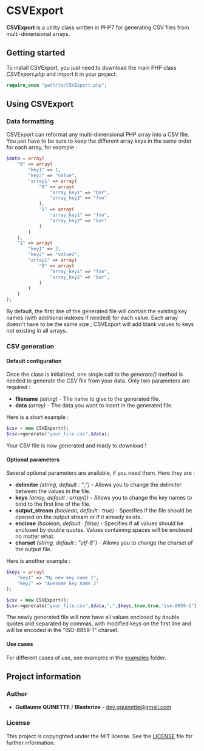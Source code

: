 # CSVExport

**CSVExport** is a utility class written in PHP7 for generating CSV files from multi-dimensional arrays.

## Getting started

To install CSVExport, you just need to download the main PHP class _CSVExport.php_ and import it in your project.

```php
require_once "path/to/CSVExport.php";
```


## Using CSVExport

### Data formatting

CSVExport can reformat any multi-dimensional PHP array into a CSV file. You just have to be sure to keep the different array keys in the same order for each array, for example :

```php
$data = array(
    "0" => array(
        "key1" => 1,
        "key2" => "value",
        "array1" => array(
            "0" => array(
                "array_key1" => "bar",
                "array_key2" => "foo"
            ),
            "1" => array(
                "array_key1" => "foo",
                "array_key2" => "bar"
            )
        )
    ),
    "1" => array(
        "key1" => 2,
        "key2" => "value2",
        "array1" => array(
            "0" => array(
                "array_key1" => "foo",
                "array_key2" => "bar",
            )
        )
    )
);
```

By default, the first line of the generated file will contain the existing key names (with additional indexes if needed) for each value. Each array doesn't have to be the same size ; CSVExport will add blank values to keys not existing in all arrays.


### CSV generation

#### Default configuration

Once the class is initialized, one single call to the _generate()_ method is needed to generate the CSV file from your data. Only two parameters are required :

* **filename** _(string)_ - The name to give to the generated file.
* **data** _(array)_ - The data you want to insert in the generated file.

Here is a short example :

```php
$csv = new CSVExport();
$csv->generate("your_file.csv",$data);
```

Your CSV file is now generated and ready to download !

#### Optional parameters

Several optional parameters are available, if you need them. Here they are :

* **delimiter** _(string, default : ";")_ - Allows you to change the delimiter between the values in the file.
* **keys** _(array, default : array())_ - Allows you to change the key names to bind to the first line of the file.
* **output_stream** _(boolean, default : true)_ - Specifies if the file should be opened on the output stream or if it already exists.
* **enclose** _(boolean, default : false)_ - Specifies if all values should be enclosed by double quotes. Values containing spaces will be enclosed no matter what.
* **charset** _(string, default : "utf-8")_ - Allows you to change the charset of the output file.

Here is another example :

```php
$keys = array(
    "key1" => "My new key name 1",    
    "key2" => "Awesome key name 2"   
);

$csv = new CSVExport();
$csv->generate("your_file.csv",$data,",",$keys,true,true,"iso-8859-1");
```

The newly generated file will now have all values enclosed by double quotes and separated by commas, with modified keys on the first line and will be encoded in the "ISO-8859-1" charset. 

#### Use cases

For different cases of use, see examples in the [examples](https://github.com/Blasterize/CSVExport/blob/master/examples) folder.



## Project information

### Author

* **Guillaume QUINETTE** / **Blasterize** - [dev.gquinette@gmail.com](mailto:dev.gquinette@gmail.com)


### License

This project is copyrighted under the MIT license. See the [LICENSE](https://github.com/Blasterize/CSVExport/blob/master/LICENSE) file for further information. 